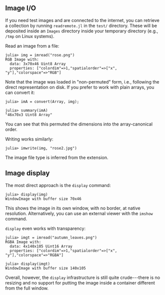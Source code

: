 ## Image I/O

If you need test images and are connected to the internet, you can retrieve a
collection by running `readremote.jl` in the `test/` directory. These will be
deposited inside an `Images` directory inside your temporary directory (e.g.,
`/tmp` on Linux systems).

Read an image from a file:
```
julia> img = imread("rose.png")
RGB Image with:
  data: 3x70x46 Uint8 Array
  properties: ["colordim"=>1,"spatialorder"=>["x", "y"],"colorspace"=>"RGB"]
```
Note that the image was loaded in "non-permuted" form, i.e., following the direct representation on disk. If you prefer to work with plain arrays, you can convert it:
```
julia> imA = convert(Array, img);

julia> summary(imA)
"46x70x3 Uint8 Array"
```
You can see that this permuted the dimensions into the array-canonical order.

Writing works similarly:
```
julia> imwrite(img, "rose2.jpg")
```
The image file type is inferred from the extension.

## Image display

The most direct approach is the `display` command:
```
julia> display(img)
WindowImage with buffer size 70x46
```
This shows the image in its own window, with no border, at native resolution. Alternatively, you can use an external viewer with the `imshow` command.

`display` even works with transparency:
```
julia> imgt = imread("autumn_leaves.png")
RGBA Image with:
  data: 4x140x105 Uint16 Array
  properties: ["colordim"=>1,"spatialorder"=>["x", "y"],"colorspace"=>"RGBA"]

julia> display(imgt)
WindowImage with buffer size 140x105
```
Overall, however, the `display` infrastructure is still quite crude---there is no resizing and no support for putting the image inside a container different from the full window.

